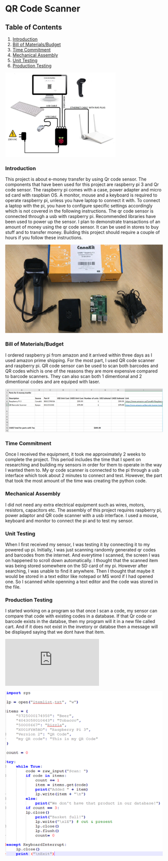# QR Code Scanner

## Table of Contents
1. [Introduction](#introduction)
2. [Bill of Materials/Budget](#bill-of-materials-budget)
3. [Time Commitment](#time-commitment)
4. [Mechanical Assembly](#mechenical-assembly)
5. [Unit Testing](#unit-testing)
6. [Production Testing](#production-testing)

![System Diagram](https://github.com/n01033547/Bluetooth/blob/master/qr%20scanner%20and%20pi.PNG?raw=yes)

### Introduction

This project is about e-money transfer by using Qr code sensor. The components that have been used for this project are raspberry pi 3 and Qr code sensor. The raspberry pi comes with a case, power adapter and micro sd card with raspbian OS. A monitor, mouse and a keyboard is required to operate raspberry pi, unless you have laptop to connect it with. To connect a laptop with the pi, you have to configure specific settings accordingly which is not covered in the following instructions. The qr code sensor is connected through a usb with raspberry pi. Recommended libraries have been used to power up the sensor. I plan to demonstrate transactions of an amount of money using the qr code sensor. It can be used in stores to buy stuff and to transfer money. Building this project should require a couple of hours if you follow these instructions.

![Image of Prototype](https://github.com/n01033547/Bluetooth/blob/master/Intro.PNG?raw=yes)

### Bill of Materials/Budget

I ordered raspberry pi from amazon and it arrived within three days as I used amazon prime shipping. For the most part, I used QR code scanner and raspberry pi. QR code sensor can be used to scan both barcodes and QR codes which is one of the reasons they are more expensive compared to barcode scanners. They can also scan both 1 dimentional and 2 dimentional codes and are equiped with laser. 

![PLA Card](https://github.com/n01033547/Bluetooth/blob/master/screenshot%20budget.PNG?raw=yes)

### Time Commitment

Once I received the equipment, it took me approximately 2 weeks to complete the project. This period includes the time that I spent on researching and building my sensors in order for them to operate in the way I wanted them to. My qr code scanner is connected to the pi through a usb interface which took about 2 minutes to connect and test. However, the part that took the most amount of the time was creating the python code.

### Mechanical Assembly

I did not need any extra electrical equipment such as wires, motors, resistors, capacitors etc. The assembly of this project requires raspberry pi, power adaptor and QR code scanner with a usb interface. I used a mouse, keyboard and monitor to connect the pi and to test my sensor.

### Unit Testing

When I first received my sensor, I was testing it by connecting it to my powered up pi. Initially, I was just scanning randomly generated qr codes and barcodes from the internet. And everytime I scanned, the screen I was on happened to scroll down automatically. I thought that the scanned item was being stored somewhere on the SD card of my pi. However after searching, I was unable to find it anywhere. Then I thought that maybe it would be stored in a text editor like notepad or MS word if I had opened one. So I scanned while openning a text editor and the code was stored in the file. 

### Production Testing

I started working on a program so that once I scan a code, my sensor can compare that code with existing codes in a database. If that Qr code or barcode exists in the databse, then my program will  it in a new file called cart. And if it does not exist in the invetory or databse then a message will be displayed saying that we dont have that item.

![PLA Card](https://github.com/n01033547/Bluetooth/blob/master/bcode.py)

![PLA Card](https://github.com/n01033547/Bluetooth/blob/master/pyhton%20code.PNG?raw=yes)

